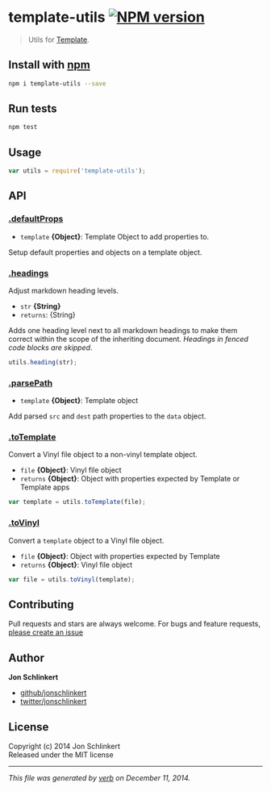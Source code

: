 # template-utils [![NPM version](https://badge.fury.io/js/template-utils.svg)](http://badge.fury.io/js/template-utils)

> Utils for [Template](https://github.com/jonschlinkert/template).

## Install with [npm](npmjs.org)

```bash
npm i template-utils --save
```

## Run tests

```bash
npm test
```

## Usage

```js
var utils = require('template-utils');
```

## API





### [.defaultProps](lib/utils/defaultProps.js#L14)

* `template` **{Object}**: Template Object to add properties to.    

Setup default properties and objects on a template object.

### [.headings](lib/utils/headings.js#L22)

Adjust markdown heading levels.

* `str` **{String}**    
* `returns`: {String}  

Adds one heading level next to all markdown headings to make
them correct within the scope of the inheriting document.
_Headings in fenced code blocks are skipped_.

```js
utils.heading(str);
```


### [.parsePath](lib/utils/parsePath.js#L15)

* `template` **{Object}**: Template object    

Add parsed `src` and `dest` path properties to the `data` object.

### [.toTemplate](lib/utils/toTemplate.js#L21)

Convert a Vinyl file object to a non-vinyl template object.

* `file` **{Object}**: Vinyl file object    
* `returns` **{Object}**: Object with properties expected by Template or Template apps  

```js
var template = utils.toTemplate(file);
```

### [.toVinyl](lib/utils/toVinyl.js#L21)

Convert a `template` object to a Vinyl file object.

* `file` **{Object}**: Object with properties expected by Template    
* `returns` **{Object}**: Vinyl file object  

```js
var file = utils.toVinyl(template);
```



## Contributing
Pull requests and stars are always welcome. For bugs and feature requests, [please create an issue](https://github.com/jonschlinkert/template-utils/issues)

## Author

**Jon Schlinkert**
 
+ [github/jonschlinkert](https://github.com/jonschlinkert)
+ [twitter/jonschlinkert](http://twitter.com/jonschlinkert) 

## License
Copyright (c) 2014 Jon Schlinkert  
Released under the MIT license

***

_This file was generated by [verb](https://github.com/assemble/verb) on December 11, 2014._